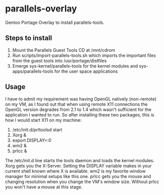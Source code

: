 # parallels-overlay
Gentoo Portage Overlay to install parallels-tools.

## Steps to install

1. Mount the Parallels Guest Tools CD at /mnt/cdrom
2. Run scripts/import-parallels-tools.sh which imports the important files from the guest tools into /usr/portage/distfiles
3. Emerge sys-kernel/parallels-tools for the kernel modules and sys-apps/parallels-tools for the user space applications

## Usage

I have to admit my requirement was having OpenGL natively (non-remote) on my VM, 
as I found out that when using remote X11 connections the OpenGL version degrades from 2.1 to 1.4 
which wasn't sufficient for the application I wanted to run. So after installing these two packages, 
this is how I would start X11 on my machine:

1. /etc/init.d/prltoolsd start
2. Xorg &
3. export DISPLAY=:0
4. wm2 &
5. prlcc &

The /etc/init.d line starts the tools daemon and loads the kernel modules. Xorg gets you the X-Server. 
Setting the DISPLAY variable makes in your current shell known where X is available. 
wm2 is my favorite window manager for minimal setups like this one. prlcc gets you the mouse and changing resolution 
when you change the VM's window size. Without prlcc you won't have a mouse at this stage.
